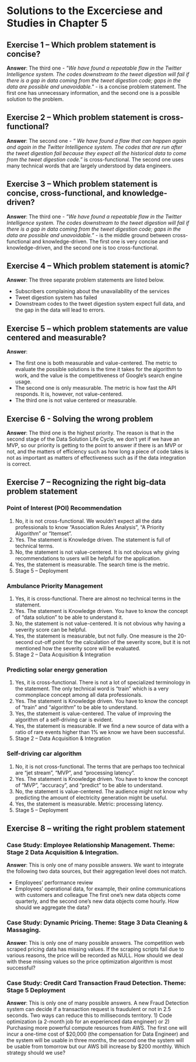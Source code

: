 # Solutions to the Excerciese and Studies in Chapter 5

## Exercise 1 – Which problem statement is concise?
**Answer**: The third one - *"We have found a repeatable flaw in the Twitter Intelligence system. The codes downstream to the tweet digestion will fail if there is a gap in data coming from the tweet digestion code; gaps in the data are possible and unavoidable."* - is a concise problem statement. The first one has unnecessary information, and the second one is a possible solution to the problem.


## Exercise 2 – Which problem statement is cross-functional?
**Answer**: The second one - *” We have found a flaw that can happen again and again in the Twitter Intelligence system. The codes that are run after the tweet digestion fail because they expect all the historical data to come from the tweet digestion code.”* is cross-functional. The second one uses many technical words that are largely understood by data engineers. 

## Exercise 3 – Which problem statement is concise, cross-functional, and knowledge-driven?
**Answer**: The third one - *”We have found a repeatable flaw in the Twitter Intelligence system. The codes downstream to the tweet digestion will fail if there is a gap in data coming from the tweet digestion code; gaps in the data are possible and unavoidable.”* -  is the middle ground between cross-functional and knowledge-driven. The first one is very concise and knowledge-driven, and the second one is too cross-functional. 

## Exercise 4 – Which problem statement is atomic?
**Answer**: The three separate problem statements are listed below.
-	Subscribers complaining about the unavailability of the services
-	Tweet digestion system has failed
-	Downstream codes to the tweet digestion system expect full data, and the gap in the data will lead to errors. 

## Exercise 5 – which problem statements are value centered and measurable?
**Answer**:
-	The first one is both measurable and value-centered. The metric to evaluate the possible solutions is the time it takes for the algorithm to work, and the value is the competitiveness of Google’s search engine usage. 
-	The second one is only measurable. The metric is how fast the API responds. It is, however, not value-centered.
-	The third one is not value centered or measurable.  

## Exercise 6 - Solving the wrong problem
**Answer**: The third one is the highest priority. The reason is that in the second stage of the Data Solution Life Cycle, we don’t yet if we have an MVP, so our priority is getting to the point to answer if there is an MVP or not, and the matters of efficiency such as how long a piece of code takes is not as important as matters of effectiveness such as if the data integration is correct. 

## Exercise 7 – Recognizing the right big-data problem statement
### Point of Interest (POI) Recommendation
1.	No, it is not cross-functional. We wouldn’t expect all the data professionals to know “Association Rules Analysis”, “A Priority Algorithm” or “Itemset”. 
2.	Yes. The statement is Knowledge driven. The statement is full of technical terms. 
3.	No, the statement is not value-centered. It is not obvious why giving recommendations to users will be helpful for the application.
4.	Yes, the statement is measurable. The search time is the metric.  
5.	Stage 5 – Deployment

### Ambulance Priority Management
1.	Yes, it is cross-functional. There are almost no technical terms in the statement. 
2.	Yes. The statement is Knowledge driven. You have to know the concept of “data solution” to be able to understand it. 
3.	No, the statement is not value-centered. It is not obvious why having a severity score can be helpful.
4.	Yes, the statement is measurable, but not fully. One measure is the 20-second cut-off point for the calculation of the severity score, but it is not mentioned how the severity score will be evaluated.  
5.	Stage 2 – Data Acquisition & Integration

### Predicting solar energy generation
1.	Yes, it is cross-functional. There is not a lot of specialized terminology in the statement. The only technical word is “train” which is a very commonplace concept among all data professionals.
2.	Yes. The statement is Knowledge driven. You have to know the concept of “train” and “algorithm” to be able to understand. 
3.	Yes, the statement is value-centered. The value of improving the algorithm of a self-driving car is evident.
4.	Yes, the statement is measurable. If we find a new source of data with a ratio of rare events higher than 1% we know we have been successful.  
5.	Stage 2 – Data Acquisition & Integration

### Self-driving car algorithm
1.	No, it is not cross-functional. The terms that are perhaps too technical are “jet stream”, “MVP”, and “processing latency”.
2.	Yes. The statement is Knowledge driven. You have to know the concept of “MVP”, “accuracy”, and “predict” to be able to understand. 
3.	No, the statement is value-centered. The audience might not know why predicting the amount of electricity generation might be useful. 
4.	Yes, the statement is measurable. Metric: processing latency.
5.	Stage 5 – Deployment

## Exercise 8 – writing the right problem statement
### Case Study: **Employee Relationship Management**. Theme: **Stage 2 Data Acquisition & Integration**.
**Answer**: This is only one of many possible answers. 
We want to integrate the following two data sources, but their aggregation level does not match.
-	Employees’ performance review
-	Employees’ operational data, for example, their online communications with customers and colleague
The first one’s new data objects come quarterly, and the second one’s new data objects come hourly. How should we aggregate the data?

### Case Study: **Dynamic Pricing**. Theme: **Stage 3 Data Cleaning & Massaging**.
**Answer**: This is only one of many possible answers. 
The competition web scraped pricing data has missing values. If the scraping scripts fail due to various reasons, the price will be recorded as NULL. How should we deal with these missing values so the price optimization algorithm is most successful?

### Case Study: **Credit Card Transaction Fraud Detection**. Theme: **Stage 5 Deployment**
**Answer**: This is only one of many possible answers.
A new Fraud Detection system can decide if a transaction request is fraudulent or not in 2.5 seconds. Two ways can reduce this to milliseconds territory. 1) Code optimization (a 2-month job for an experienced data engineer) or 2) Purchasing more powerful compute resources from AWS. The first one will incur a one-time cost of $20,000 (the compensation for Data Engineer) and the system will be usable in three months, the second one the system will be usable from tomorrow but our AWS bill increase by $200 monthly. Which strategy should we use?   
